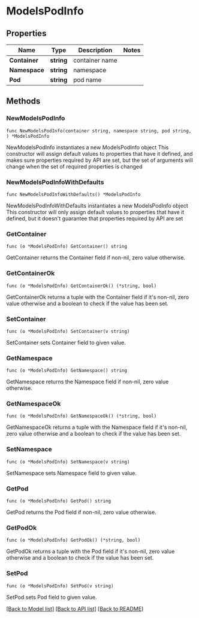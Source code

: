 # ModelsPodInfo

## Properties

Name | Type | Description | Notes
------------ | ------------- | ------------- | -------------
**Container** | **string** | container name | 
**Namespace** | **string** | namespace | 
**Pod** | **string** | pod name | 

## Methods

### NewModelsPodInfo

`func NewModelsPodInfo(container string, namespace string, pod string, ) *ModelsPodInfo`

NewModelsPodInfo instantiates a new ModelsPodInfo object
This constructor will assign default values to properties that have it defined,
and makes sure properties required by API are set, but the set of arguments
will change when the set of required properties is changed

### NewModelsPodInfoWithDefaults

`func NewModelsPodInfoWithDefaults() *ModelsPodInfo`

NewModelsPodInfoWithDefaults instantiates a new ModelsPodInfo object
This constructor will only assign default values to properties that have it defined,
but it doesn't guarantee that properties required by API are set

### GetContainer

`func (o *ModelsPodInfo) GetContainer() string`

GetContainer returns the Container field if non-nil, zero value otherwise.

### GetContainerOk

`func (o *ModelsPodInfo) GetContainerOk() (*string, bool)`

GetContainerOk returns a tuple with the Container field if it's non-nil, zero value otherwise
and a boolean to check if the value has been set.

### SetContainer

`func (o *ModelsPodInfo) SetContainer(v string)`

SetContainer sets Container field to given value.


### GetNamespace

`func (o *ModelsPodInfo) GetNamespace() string`

GetNamespace returns the Namespace field if non-nil, zero value otherwise.

### GetNamespaceOk

`func (o *ModelsPodInfo) GetNamespaceOk() (*string, bool)`

GetNamespaceOk returns a tuple with the Namespace field if it's non-nil, zero value otherwise
and a boolean to check if the value has been set.

### SetNamespace

`func (o *ModelsPodInfo) SetNamespace(v string)`

SetNamespace sets Namespace field to given value.


### GetPod

`func (o *ModelsPodInfo) GetPod() string`

GetPod returns the Pod field if non-nil, zero value otherwise.

### GetPodOk

`func (o *ModelsPodInfo) GetPodOk() (*string, bool)`

GetPodOk returns a tuple with the Pod field if it's non-nil, zero value otherwise
and a boolean to check if the value has been set.

### SetPod

`func (o *ModelsPodInfo) SetPod(v string)`

SetPod sets Pod field to given value.



[[Back to Model list]](../README.md#documentation-for-models) [[Back to API list]](../README.md#documentation-for-api-endpoints) [[Back to README]](../README.md)


